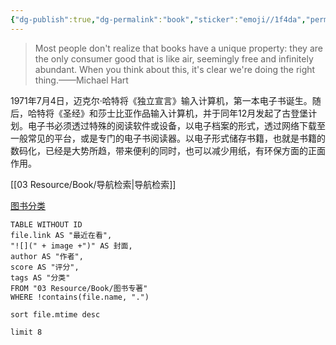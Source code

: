 ```yaml
---
{"dg-publish":true,"dg-permalink":"book","sticker":"emoji//1f4da","permalink":"/book/","dgPassFrontmatter":true}
---
```



> Most people don't realize that books have a unique property: they are the only consumer good that is like air, seemingly free and infinitely abundant. When you think about this, it's clear we're doing the right thing.——Michael Hart


1971年7月4日，迈克尔·哈特将《独立宣言》输入计算机，第一本电子书诞生。随后，哈特将《圣经》和莎士比亚作品输入计算机，并于同年12月发起了古登堡计划。电子书必须透过特殊的阅读软件或设备，以电子档案的形式，透过网络下载至一般常见的平台，或是专门的电子书阅读器。以电子形式储存书籍，也就是书籍的数码化，已经是大势所趋，带来便利的同时，也可以减少用纸，有环保方面的正面作用。

[[03 Resource/Book/导航检索\|导航检索]]

[图书分类](%E9%A5%B6%E4%B8%B0%E4%B9%A6%E6%88%BF%208dc59f7e00d74b6197240d02fa291423/%E5%9B%BE%E4%B9%A6%E5%88%86%E7%B1%BB%2081b98c6fba004392b7ee8fc0a3ec7e9f.md)





```dataview
TABLE WITHOUT ID
file.link AS "最近在看",
"![](" + image +")" AS 封面,
author AS "作者",
score AS "评分",
tags AS "分类"
FROM "03 Resource/Book/图书专著"
WHERE !contains(file.name, ".")

sort file.mtime desc

limit 8
```


